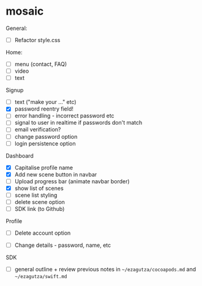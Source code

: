# mosaic

General:

- [ ] Refactor style.css

Home:

- [ ] menu (contact, FAQ)
- [ ] video
- [ ] text

Signup

- [ ] text ("make your ..." etc)
- [x] password reentry field!
- [ ] error handling - incorrect password etc
- [ ] signal to user in realtime if passwords don't match
- [ ] email verification?
- [ ] change password option
- [ ] login persistence option

Dashboard

- [x] Capitalise profile name
- [x] Add new scene button in navbar
- [ ] Upload progress bar (animate navbar border)
- [x] show list of scenes
- [ ] scene list styling
- [ ] delete scene option
- [ ] SDK link (to Github)

Profile

- [ ] Delete account option
- [ ] Change details - password, name, etc


SDK

- [ ] general outline + review previous notes in `~/ezagutza/cocoapods.md` and `~/ezagutza/swift.md`
